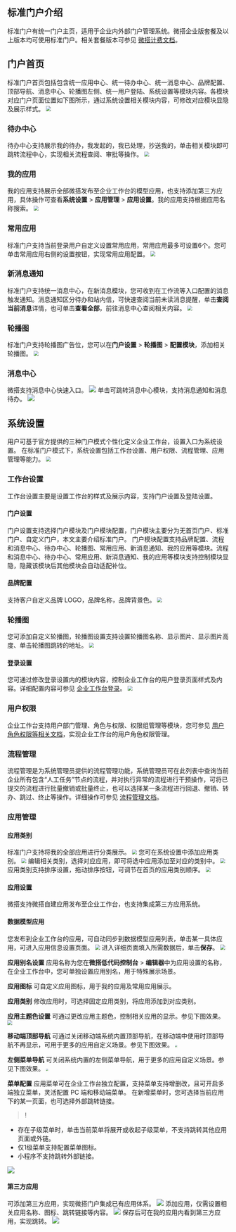 ## 标准门户介绍
标准门户有统一门户主页，适用于企业内外部门户管理系统。微搭企业版套餐及以上版本均可使用标准门户。相关套餐版本可参见 [微搭计费文档](https://cloud.tencent.com/document/product/1301/48867)。


## 门户首页
标准门户首页包括包含统一应用中心、统一待办中心、统一消息中心、品牌配置、顶部导航、消息中心、轮播图左侧、统一用户登陆、系统设置等模块内容。各模块对应门户页面位置如下图所示，通过系统设置相关模块内容，可修改对应模块显隐及展示样式。
<img src="https://qcloudimg.tencent-cloud.cn/raw/278e933a794019fc7988c855ab004a44.png" style="zoom:70%;" />

### 待办中心
待办中心支持展示我的待办，我发起的，我已处理，抄送我的，单击相关模块即可跳转流程中心，实现相关流程查阅、审批等操作。
<img src="https://qcloudimg.tencent-cloud.cn/raw/b2c74eed2618f6b43f679168cad35ac2.png" style="zoom:70%;" />

### 我的应用
我的应用支持展示全部微搭发布至企业工作台的模型应用，也支持添加第三方应用，具体操作可查看**系统设置** > **应用管理** > **应用设置**。我的应用支持根据应用名称搜索。
<img src="https://qcloudimg.tencent-cloud.cn/raw/9a2dd5fd9c322d7eb7fbb28887681052.png" style="zoom:70%;" />

### 常用应用
标准门户支持当前登录用户自定义设置常用应用，常用应用最多可设置6个。您可单击常用应用右侧的设置按钮，实现常用应用配置。
<img src="https://qcloudimg.tencent-cloud.cn/raw/045a51696c5cede768d95fdd2063023d.png" style="zoom:70%;" />


### 新消息通知
标准门户支持统一消息中心，在新消息模块，您可收到在工作流等入口配置的消息触发通知。消息通知区分待办和站内信，可快速查阅当前未读消息提醒，单击**查阅当前消息**详情，也可单击**查看全部**，前往消息中心查阅相关内容。
<img src="https://qcloudimg.tencent-cloud.cn/raw/7f2fa6f7d78e96edf57e562175424457.png" style="zoom:70%;" />

### 轮播图
标准门户支持轮播图广告位，您可以在**门户设置** > **轮播图** > **配置模块**，添加相关轮播图。
<img src="https://qcloudimg.tencent-cloud.cn/raw/37bb7f6f2211183c38d87698eebf9424.png" style="zoom:70%;" />


### 消息中心
微搭支持消息中心快速入口。
![](https://qcloudimg.tencent-cloud.cn/raw/f98aea6d35fd996c2a37fd57de6e46ed.png)
单击可跳转消息中心模块，支持消息通知和消息待办。
![](https://qcloudimg.tencent-cloud.cn/raw/6c144327892fd8c0258d92a84bae47db.png)


## 系统设置 
用户可基于官方提供的三种门户模式个性化定义企业工作台，设置入口为系统设置。
在标准门户模式下，系统设置包括工作台设置、用户权限、流程管理、应用管理等能力。
<img src="https://qcloudimg.tencent-cloud.cn/raw/abd5d1965265f938aea65b8b49b25ecb.png" style="zoom:70%;" />

### 工作台设置
工作台设置主要是设置工作台的样式及展示内容，支持门户设置及登陆设置。

#### 门户设置
门户设置支持选择门户模块及门户模块配置，门户模块主要分为无首页门户、标准门户、自定义门户，本文主要介绍标准门户。
门户模块配置支持品牌配置、流程和消息中心、待办中心、轮播图、常用应用、新消息通知、我的应用等模块。流程和消息中心、待办中心、常用应用、新消息通知、我的应用等模块支持控制模块显隐，隐藏该模块后其他模块会自动适配补位。

#### 品牌配置
支持客户自定义品牌 LOGO，品牌名称，品牌背景色。
<img src="https://qcloudimg.tencent-cloud.cn/raw/13f386b9c69bf991f5fea0387a3f2bf1.png" style="zoom:70%;" />

### 轮播图
您可添加自定义轮播图，轮播图设置支持设置轮播图名称、显示图片、显示图片高度、单击轮播图跳转的地址。
<img src="https://qcloudimg.tencent-cloud.cn/raw/86c7b1e9bd00d9fe7597cf6b3a99db66.png" style="zoom:70%;" />

#### 登录设置
您可通过修改登录设置内的模块内容，控制企业工作台的用户登录页面样式及内容。详细配置内容可参见 [企业工作台登录](https://cloud.tencent.com/document/product/1301/82051)。
<img src="https://qcloudimg.tencent-cloud.cn/raw/c328cdd625983e41495a19a6ebce588d.png" style="zoom:70%;" />

### 用户权限
企业工作台支持用户部门管理、角色与权限、权限组管理等模块，您可参见 [用户角色权限等相关文档](https://cloud.tencent.com/document/product/1301/67238)，实现企业工作台的用户角色权限管理。

### 流程管理
流程管理是为系统管理员提供的流程管理功能，系统管理员可在此列表中查询当前企业所有包含“人工任务”节点的流程，并对执行异常的流程进行干预操作，可将已提交的流程进行批量撤销或批量终止，也可以选择某一条流程进行回退、撤销、转办、跳过、终止等操作。详细操作可参见 [流程管理文档](https://cloud.tencent.com/document/product/1301/82307)。


### 应用管理
#### 应用类别
标准门户支持将我的全部应用进行分类展示。
<img src="https://qcloudimg.tencent-cloud.cn/raw/ff78d1ad7e6eaecbbde6c772c50a994a.png
" style="zoom:70%;" />
您可在系统设置中添加应用类别。
<img src="https://qcloudimg.tencent-cloud.cn/raw/c25be1075a3e2bfdd408ab7b0092f9bc.png
" style="zoom:70%;" />
编辑相关类别，选择对应应用，即可将选中应用添加至对应的类别中。
<img src="https://qcloudimg.tencent-cloud.cn/raw/30a9093de6a6b6f839ddbdbdcab63770.png
" style="zoom:70%;" />
应用类别支持排序设置，拖动排序按钮，可调节在首页的应用类别顺序。
<img src="https://qcloudimg.tencent-cloud.cn/raw/9a8841bdbc80966901abe014e4c87851.png
" style="zoom:70%;" />

#### 应用设置
微搭支持微搭自建应用发布至企业工作台，也支持集成第三方应用系统。

#### 数据模型应用
您发布到企业工作台的应用，可自动同步到数据模型应用列表，单击某一具体应用，可进入应用信息设置页面。
<img src="https://qcloudimg.tencent-cloud.cn/raw/8ca61dba5918edda0758b8b6cc2caf23.png" style="zoom:70%;" />
进入详细页面填入所需数据后，单击**保存**。
<img src="https://qcloudimg.tencent-cloud.cn/raw/7389deba29a1ed83e55fec69abf40887.png" style="zoom:70%;" />

**应用别名设置**
应用名称为您在**微搭低代码控制台** > **编辑器**中为应用设置的名称，在企业工作台中，您可单独设置应用别名，用于特殊展示场景。

**应用图标**
可自定义应用图标，用于我的应用及常用应用展示。

**应用类别**
修改应用时，可选择固定应用类别，将应用添加到对应类别。

**应用主题色设置**
可通过更改应用主题色，控制相关应用的显示。参见下图效果。
<img src="https://qcloudimg.tencent-cloud.cn/raw/3bab4e64ee73bf6a4ea33677ce2df55d.png" style="zoom:70%;" />

**移动端顶部导航**
可通过关闭移动端系统内置顶部导航，在移动端中使用时顶部导航不再显示，可用于更多的应用自定义场景。参见下图效果。
<img src="https://qcloudimg.tencent-cloud.cn/raw/80d447cc39f10b91fc8ced0e90a7077a.jpg" style="zoom:30%;" />

**左侧菜单导航**
可关闭系统内置的左侧菜单导航，用于更多的应用自定义场景。参见下图效果。
<img src="https://qcloudimg.tencent-cloud.cn/raw/144f4a521e30b649e2c12edac12a2ea5.png" style="zoom:30%;" />

**菜单配置**
应用菜单可在企业工作台独立配置，支持菜单支持增删改，且可开启多端独立菜单，灵活配置 PC 端和移动端菜单。
在新增菜单时，您可选择当前应用下的某一页面，也可选择外部跳转链接。
>!
- 存在子级菜单时，单击当前菜单将展开或收起子级菜单，不支持跳转其他应用页面或外链。
- 仅1级菜单支持配置菜单图标。
- 小程序不支持跳转外部链接。

<img src="https://qcloudimg.tencent-cloud.cn/raw/3d1ce4336acd78bdca7516c9d160390e.png" style="zoom:0%;" />

#### 第三方应用
可添加第三方应用，实现微搭门户集成已有应用体系。
<img src="https://qcloudimg.tencent-cloud.cn/raw/f64d1a67481af2eee6ec72f1047302ab.png" style="zoom:0%;" />
添加应用，仅需设置相关应用名称、图标、跳转链接等内容。
<img src="https://qcloudimg.tencent-cloud.cn/raw/c201dadc6ea8960df06e47ffbe86cbe0.png" style="zoom:0%;" />
保存后可在我的应用内看到第三方应用，实现跳转。
<img src="https://qcloudimg.tencent-cloud.cn/raw/b95e36fc8bf7e3f23a01987760f5a961.png" style="zoom:0%;" />
